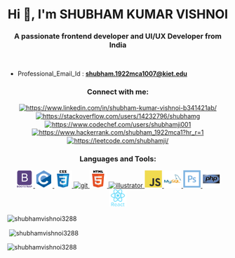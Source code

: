 <h1 align="center">Hi 👋, I'm SHUBHAM KUMAR VISHNOI</h1>
<h3 align="center">A passionate frontend developer and UI/UX Developer from India</h3>
<p align="right"> <a href="https://github-profile-trophy.vercel.app/?username=ryo-ma&theme=monokai"><img src="https://github-profile-trophy.vercel.app/?username=shubhamvishnoi3288" alt="" /></a> </p>


- Professional_Email_Id : **shubham.1922mca1007@kiet.edu**

<h3 align="center">Connect with me:</h3>
<p align="center">
<a href="https://www.linkedin.com/in/shubham-kumar-vishnoi-b341421ab/" target="blank"><img align="center" src="https://raw.githubusercontent.com/rahuldkjain/github-profile-readme-generator/master/src/images/icons/Social/linked-in-alt.svg" alt="https://www.linkedin.com/in/shubham-kumar-vishnoi-b341421ab/" height="30" width="40" /></a>
<a href="https://stackoverflow.com/users/https://stackoverflow.com/users/14232796/shubhamg" target="blank"><img align="center" src="https://raw.githubusercontent.com/rahuldkjain/github-profile-readme-generator/master/src/images/icons/Social/stack-overflow.svg" alt="https://stackoverflow.com/users/14232796/shubhamg" height="30" width="40" /></a>
<a href="https://www.codechef.com/users/shubhamji001" target="blank"><img align="center" src="https://cdn.jsdelivr.net/npm/simple-icons@3.1.0/icons/codechef.svg" alt="https://www.codechef.com/users/shubhamji001" height="30" width="40" /></a>
<a href="https://www.hackerrank.com/shubham_1922mca1" target="blank"><img align="center" src="https://raw.githubusercontent.com/rahuldkjain/github-profile-readme-generator/master/src/images/icons/Social/hackerrank.svg" alt="https://www.hackerrank.com/shubham_1922mca1?hr_r=1" height="30" width="40" /></a>
<a href="https://leetcode.com/shubhamji/" target="blank"><img align="center" src="https://raw.githubusercontent.com/rahuldkjain/github-profile-readme-generator/master/src/images/icons/Social/leet-code.svg" alt="https://leetcode.com/shubhamji/" height="30" width="40" /></a>
</p>

<h3 align="center">Languages and Tools:</h3>
<p align="center"> <a href="https://getbootstrap.com" target="_blank"> <img src="https://raw.githubusercontent.com/devicons/devicon/master/icons/bootstrap/bootstrap-plain-wordmark.svg" alt="bootstrap" width="40" height="40"/> </a> <a href="https://www.cprogramming.com/" target="_blank"> <img src="https://raw.githubusercontent.com/devicons/devicon/master/icons/c/c-original.svg" alt="c" width="40" height="40"/> </a> <a href="https://www.w3schools.com/css/" target="_blank"> <img src="https://raw.githubusercontent.com/devicons/devicon/master/icons/css3/css3-original-wordmark.svg" alt="css3" width="40" height="40"/> </a> <a href="https://git-scm.com/" target="_blank"> <img src="https://www.vectorlogo.zone/logos/git-scm/git-scm-icon.svg" alt="git" width="40" height="40"/> </a> <a href="https://www.w3.org/html/" target="_blank"> <img src="https://raw.githubusercontent.com/devicons/devicon/master/icons/html5/html5-original-wordmark.svg" alt="html5" width="40" height="40"/> </a> <a href="https://www.adobe.com/in/products/illustrator.html" target="_blank"> <img src="https://www.vectorlogo.zone/logos/adobe_illustrator/adobe_illustrator-icon.svg" alt="illustrator" width="40" height="40"/> </a> <a href="https://developer.mozilla.org/en-US/docs/Web/JavaScript" target="_blank"> <img src="https://raw.githubusercontent.com/devicons/devicon/master/icons/javascript/javascript-original.svg" alt="javascript" width="40" height="40"/> </a> <a href="https://www.mysql.com/" target="_blank"> <img src="https://raw.githubusercontent.com/devicons/devicon/master/icons/mysql/mysql-original-wordmark.svg" alt="mysql" width="40" height="40"/> </a> <a href="https://www.photoshop.com/en" target="_blank"> <img src="https://raw.githubusercontent.com/devicons/devicon/master/icons/photoshop/photoshop-line.svg" alt="photoshop" width="40" height="40"/> </a> <a href="https://www.php.net" target="_blank"> <img src="https://raw.githubusercontent.com/devicons/devicon/master/icons/php/php-original.svg" alt="php" width="40" height="40"/> </a> <a href="https://reactjs.org/" target="_blank"> <img src="https://raw.githubusercontent.com/devicons/devicon/master/icons/react/react-original-wordmark.svg" alt="react" width="40" height="40"/> </a> </p>

<p><img align="center" src="https://github-readme-stats.vercel.app/api/top-langs?username=shubhamvishnoi3288&show_icons=true&locale=en&layout=compact" alt="shubhamvishnoi3288" /></p>

<p>&nbsp;<img align="center" src="https://github-readme-stats.vercel.app/api?username=shubhamvishnoi3288&show_icons=true&locale=en" alt="shubhamvishnoi3288" /></p>

<p><img align="center" src="https://github-readme-streak-stats.herokuapp.com/?user=shubhamvishnoi3288&" alt="shubhamvishnoi3288" /></p>
